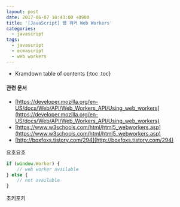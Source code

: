 ```yaml
---
layout: post
date: 2017-06-07 10:43:00 +0900
title: '[JavaScript] 웹 워커 Web Workers'
categories:
  - javascript
tags:
  - javascript
  - ecmascript
  - web workers
---
```


* Kramdown table of contents
{:toc .toc}

#### 관련 문서

- [https://developer.mozilla.org/en-US/docs/Web/API/Web_Workers_API/Using_web_workers](https://developer.mozilla.org/en-US/docs/Web/API/Web_Workers_API/Using_web_workers)
- [https://www.w3schools.com/html/html5_webworkers.asp](https://www.w3schools.com/html/html5_webworkers.asp)
- [http://boxfoxs.tistory.com/294](http://boxfoxs.tistory.com/294)

요호요호

```js
if (window.Worker) {
	// web worker available
} else {
    // not available
}
```

초키포키
